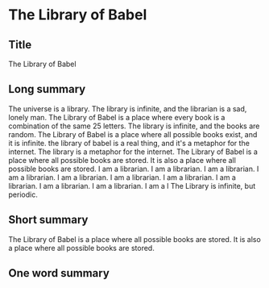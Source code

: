 # The Library of Babel

## Title
The Library of Babel

## Long summary
The universe is a library.  The library is infinite, and the librarian is a sad, lonely man.  The Library of Babel is a place where every book is a combination of the same 25 letters. The library is infinite, and the books are random.  The Library of Babel is a place where all possible books exist, and it is infinite.  the library of babel is a real thing, and it's a metaphor for the internet.  The library is a metaphor for the internet.  The Library of Babel is a place where all possible books are stored. It is also a place where all possible books are stored.  I am a librarian. I am a librarian. I am a librarian. I am a librarian. I am a librarian. I am a librarian. I am a librarian. I am a librarian. I am a librarian. I am a librarian. I am a l  The Library is infinite, but periodic.

## Short summary
The Library of Babel is a place where all possible books are stored. It is also a place where all possible books are stored.

## One word summary

